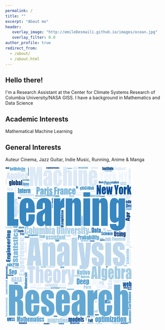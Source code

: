 ```yaml
---
permalink: /
title: ""
excerpt: "About me"
header:
   overlay_image: "http://emileDesmaili.github.io/images/ocean.jpg"
   overlay_filter: 0.0
author_profile: true
redirect_from: 
  - /about/
  - /about.html 
---
```


**Hello there!**
---


I'm a Research Assistant at the Center for Climate Systems Research of Columbia University/NASA GISS. I have a background in Mathematics and Data Science


**Academic Interests**
---
Mathematical Machine Learning


**General Interests**
---

Auteur Cinema, Jazz Guitar, Indie Music, Running, Anime & Manga


<img src="/images/wordcloud.png" alt="Word Cloud" width="400" height="500">

